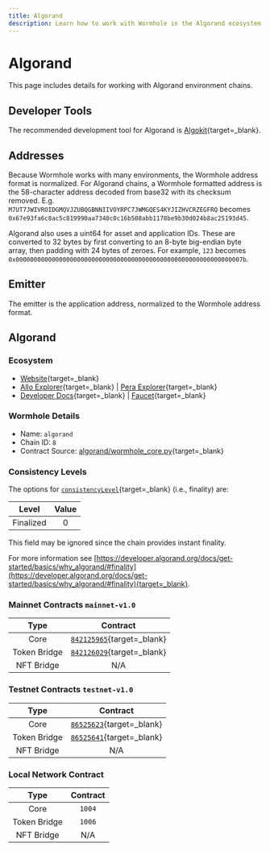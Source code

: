 ```yaml
---
title: Algorand
description: Learn how to work with Wormhole in the Algorand ecosystem with tools, address formats, contract details, and finality levels for a variety of environments.
---
```


# Algorand

This page includes details for working with Algorand environment chains.

## Developer Tools

The recommended development tool for Algorand is [Algokit](https://developer.algorand.org/docs/get-started/algokit/){target=_blank}.

## Addresses

Because Wormhole works with many environments, the Wormhole address format is normalized. For Algorand chains, a Wormhole formatted address is the 58-character address decoded from base32 with its checksum removed. E.g. `M7UT7JWIVROIDGMQVJZUBQGBNNIIVOYRPC7JWMGQES4KYJIZHVCRZEGFRQ` becomes `0x67e93fa6c8ac5c819990aa7340c0c16b508abb1178be9b30d024b8ac25193d45`.

Algorand also uses a uint64 for asset and application IDs. These are converted to 32 bytes by first converting to an 8-byte big-endian byte array, then padding with 24 bytes of zeroes. For example, `123` becomes `0x000000000000000000000000000000000000000000000000000000000000007b`.

## Emitter 

The emitter is the application address, normalized to the Wormhole address format. 

## Algorand

### Ecosystem

- [Website](https://algorand.com){target=_blank}
- [Allo Explorer](https://allo.info/){target=_blank} | [Pera Explorer](https://explorer.perawallet.app/){target=_blank}
- [Developer Docs](https://developer.algorand.org){target=_blank} | [Faucet](https://bank.testnet.algorand.network/){target=_blank}

### Wormhole Details

- Name: `algorand`
- Chain ID: `8`
- Contract Source: [algorand/wormhole_core.py](https://github.com/wormhole-foundation/wormhole/blob/main/algorand/wormhole_core.py){target=_blank}

### Consistency Levels

The options for [`consistencyLevel`](/docs/build/reference/consistency-levels/){target=\_blank} (i.e., finality) are:

|   Level   | Value |
|:---------:|:-----:|
| Finalized |   0   |

This field may be ignored since the chain provides instant finality.

For more information see [https://developer.algorand.org/docs/get-started/basics/why_algorand/#finality](https://developer.algorand.org/docs/get-started/basics/why_algorand/#finality){target=_blank}.

### Mainnet Contracts `mainnet-v1.0`

|     Type     |                                       Contract                                       |
|:------------:|:------------------------------------------------------------------------------------:|
|     Core     | [`842125965`](https://explorer.perawallet.app/application/842125965/){target=_blank} |
| Token Bridge | [`842126029`](https://explorer.perawallet.app/application/842126029/){target=_blank} |
|  NFT Bridge  |                                         N/A                                          |

### Testnet Contracts `testnet-v1.0`

|     Type     |                                          Contract                                          |
|:------------:|:------------------------------------------------------------------------------------------:|
|     Core     | [`86525623`](https://testnet.explorer.perawallet.app/application/86525623/){target=_blank} |
| Token Bridge | [`86525641`](https://testnet.explorer.perawallet.app/application/86525641/){target=_blank} |
|  NFT Bridge  |                                            N/A                                             |

### Local Network Contract

|     Type     | Contract |
|:------------:|:--------:|
|     Core     |  `1004`  |
| Token Bridge |  `1006`  |
|  NFT Bridge  |   N/A    |